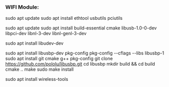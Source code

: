 ### WIFI Module:

sudo apt update
sudo apt install ethtool usbutils pciutils

sudo apt update
sudo apt install build-essential cmake libusb-1.0-0-dev libpci-dev libnl-3-dev libnl-genl-3-dev

sudo apt install libudev-dev


sudo apt install libusbp-dev pkg-config
pkg-config --cflags --libs libusbp-1
sudo apt install git cmake g++ pkg-config
git clone https://github.com/pololu/libusbp.git
cd libusbp
mkdir build && cd build
cmake ..
make
sudo make install

sudo apt install wireless-tools

